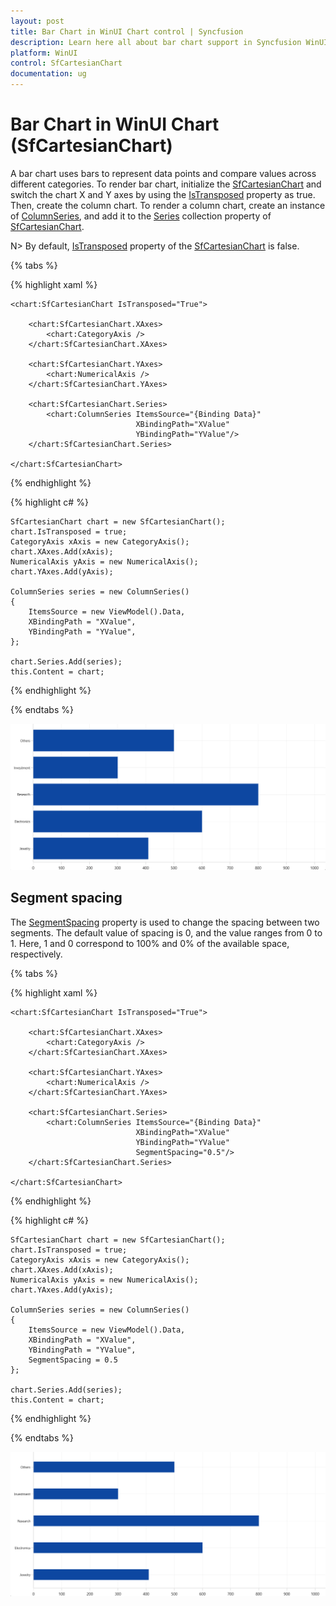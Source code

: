 ```yaml
---
layout: post
title: Bar Chart in WinUI Chart control | Syncfusion
description: Learn here all about bar chart support in Syncfusion WinUI Chart (SfCartesianChart) control.
platform: WinUI
control: SfCartesianChart
documentation: ug
---
```


# Bar Chart in WinUI Chart (SfCartesianChart)

A bar chart uses bars to represent data points and compare values across different categories. To render bar chart, initialize the [SfCartesianChart](https://help.syncfusion.com/cr/winui/Syncfusion.UI.Xaml.Charts.SfCartesianChart.html) and switch the chart X and Y axes by using the [IsTransposed](https://help.syncfusion.com/cr/maui/Syncfusion.Maui.Charts.SfCartesianChart.html#Syncfusion_Maui_Charts_SfCartesianChart_IsTransposedProperty) property as true. Then, create the column chart. To render a column chart, create an instance of [ColumnSeries](https://help.syncfusion.com/cr/winui/Syncfusion.UI.Xaml.Charts.ColumnSeries.html), and add it to the [Series](https://help.syncfusion.com/cr/winui/Syncfusion.UI.Xaml.Charts.SfCartesianChart.html#Syncfusion_UI_Xaml_Charts_SfCartesianChart_Series) collection property of [SfCartesianChart](https://help.syncfusion.com/cr/winui/Syncfusion.UI.Xaml.Charts.SfCartesianChart.html).

N> By default, [IsTransposed](https://help.syncfusion.com/cr/maui/Syncfusion.Maui.Charts.SfCartesianChart.html#Syncfusion_Maui_Charts_SfCartesianChart_IsTransposedProperty) property of the [SfCartesianChart](https://help.syncfusion.com/cr/winui/Syncfusion.UI.Xaml.Charts.SfCartesianChart.html) is false.

{% tabs %}

{% highlight xaml %}

    <chart:SfCartesianChart IsTransposed="True">

        <chart:SfCartesianChart.XAxes>
            <chart:CategoryAxis />
        </chart:SfCartesianChart.XAxes>

        <chart:SfCartesianChart.YAxes>
            <chart:NumericalAxis />
        </chart:SfCartesianChart.YAxes>   

        <chart:SfCartesianChart.Series>
            <chart:ColumnSeries ItemsSource="{Binding Data}" 
                                XBindingPath="XValue" 
                                YBindingPath="YValue"/>
        </chart:SfCartesianChart.Series>

    </chart:SfCartesianChart>

{% endhighlight %}

{% highlight c# %}

    SfCartesianChart chart = new SfCartesianChart();
    chart.IsTransposed = true;
    CategoryAxis xAxis = new CategoryAxis();
    chart.XAxes.Add(xAxis);
    NumericalAxis yAxis = new NumericalAxis();
    chart.YAxes.Add(yAxis);

    ColumnSeries series = new ColumnSeries()
    {
        ItemsSource = new ViewModel().Data,
        XBindingPath = "XValue",
        YBindingPath = "YValue",
    };

    chart.Series.Add(series);
    this.Content = chart;

{% endhighlight %}

{% endtabs %}

![Bar chart type in WinUI Chart](Chart-Types_images/WinUI_bar_chart.png)

## Segment spacing

The [SegmentSpacing](https://help.syncfusion.com/cr/winui/Syncfusion.UI.Xaml.Charts.ColumnSeries.html#Syncfusion_UI_Xaml_Charts_ColumnSeries_SegmentSpacing) property is used to change the spacing between two segments. The default value of spacing is 0, and the value ranges from 0 to 1. Here, 1 and 0 correspond to 100% and 0% of the available space, respectively.

{% tabs %}

{% highlight xaml %}

    <chart:SfCartesianChart IsTransposed="True">

        <chart:SfCartesianChart.XAxes>
            <chart:CategoryAxis />
        </chart:SfCartesianChart.XAxes>

        <chart:SfCartesianChart.YAxes>
            <chart:NumericalAxis />
        </chart:SfCartesianChart.YAxes> 

        <chart:SfCartesianChart.Series>
            <chart:ColumnSeries ItemsSource="{Binding Data}" 
                                XBindingPath="XValue" 
                                YBindingPath="YValue" 
                                SegmentSpacing="0.5"/>
        </chart:SfCartesianChart.Series>

    </chart:SfCartesianChart>

{% endhighlight %}

{% highlight c# %}

    SfCartesianChart chart = new SfCartesianChart();
    chart.IsTransposed = true;
    CategoryAxis xAxis = new CategoryAxis();
    chart.XAxes.Add(xAxis);
    NumericalAxis yAxis = new NumericalAxis();
    chart.YAxes.Add(yAxis);

    ColumnSeries series = new ColumnSeries()
    {
        ItemsSource = new ViewModel().Data,
        XBindingPath = "XValue",
        YBindingPath = "YValue",
        SegmentSpacing = 0.5
    };

    chart.Series.Add(series);
    this.Content = chart;

{% endhighlight %}

{% endtabs %}

![Column segment spacing in WinUI Chart](Chart-Types_images/WinUI_bar_chart_segment_spacing.png)

